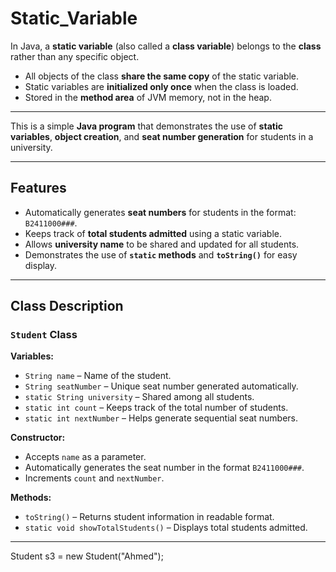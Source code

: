 # Static_Variable

In Java, a **static variable** (also called a **class variable**) belongs to the **class** rather than any specific object.  

- All objects of the class **share the same copy** of the static variable.  
- Static variables are **initialized only once** when the class is loaded.  
- Stored in the **method area** of JVM memory, not in the heap.

---

This is a simple **Java program** that demonstrates the use of **static variables**, **object creation**, and **seat number generation** for students in a university.

---

## Features

- Automatically generates **seat numbers** for students in the format: `B2411000###`.
- Keeps track of **total students admitted** using a static variable.
- Allows **university name** to be shared and updated for all students.
- Demonstrates the use of **`static` methods** and **`toString()`** for easy display.

---

## Class Description

### `Student` Class

**Variables:**

- `String name` – Name of the student.
- `String seatNumber` – Unique seat number generated automatically.
- `static String university` – Shared among all students.
- `static int count` – Keeps track of the total number of students.
- `static int nextNumber` – Helps generate sequential seat numbers.

**Constructor:**

- Accepts `name` as a parameter.
- Automatically generates the seat number in the format `B2411000###`.
- Increments `count` and `nextNumber`.

**Methods:**

- `toString()` – Returns student information in readable format.
- `static void showTotalStudents()` – Displays total students admitted.

---


Student s3 = new Student("Ahmed");
